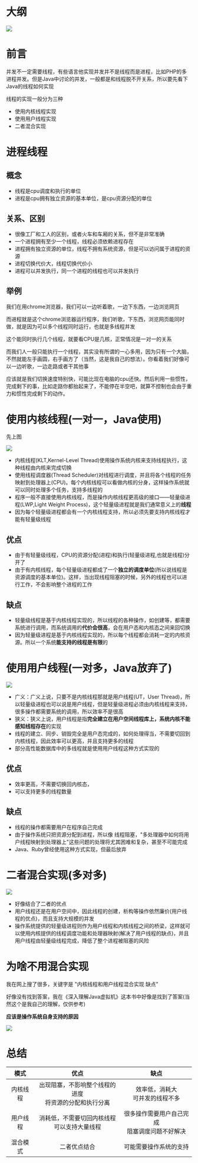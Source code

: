 # 大纲

![](img/Xnip2019-07-06_10-02-55.jpg)

# 前言

并发不一定需要线程，有些语言他实现并发并不是线程而是进程，比如PHP的多进程并发。但是Java中讨论的并发，一般都是和线程脱不开关系，所以要先看下Java的线程如何实现



线程的实现一般分为三种

- 使用内核线程实现
- 使用用户线程实现
- 二者混合实现

# 进程线程

## 概念

- 线程是cpu调度和执行的单位
- 进程是cpu拥有独立资源的基本单位，是cpu资源分配的单位

## 关系、区别

- 很像工厂和工人的区别，或者火车和车厢的关系，但不是非常准确
- 一个进程拥有至少一个线程，线程必须依赖进程存在
- 进程拥有独立资源的单位，线程不拥有系统资源，但是可以访问属于进程的资源
- 进程切换代价大，线程切换代价小
- 进程可以并发执行，同一个进程的线程也可以并发执行

## 举例

我们在用chrome浏览器，我们可以一边听着歌，一边下东西，一边浏览网页

而进程就是这个chrome浏览器运行程序，我们听歌，下东西，浏览网页能同时做，就是因为可以多个线程同时运行，也就是多线程并发

这个能同时执行几个线程，就要看CPU是几核，正常情况是一对一的关系



而我们人一般只能执行一个线程，其实没有所谓的一心多用，因为只有一个大脑，不然就能左手画圆，右手画方了（当然，这是我自己的想法）。你看着我们好像可以一边听歌，一边走路或者干其他事

应该就是我们切换速度特别快，可能比现在电脑的cpu还快。然后利用一些惯性，完成剩下的事，比如走路你都抬起来了，不能停在半空吧，就算不控制也会由于重力和惯性完成剩下的动作。

# 使用内核线程(一对一，Java使用)

先上图

![](img/Xnip2019-07-05_17-43-11.jpg)

- 内核线程(KLT,Kernel-Level Thread)使用操作系统内核来支持线程执行，这种线程由内核来完成切换
- 使用线程调度器(Thread Scheduler)对线程进行调度，并且将各个线程的任务映射到处理器上(CPU)。每个内核线程可以看做内核的分身，这样操作系统就可以同时处理多个任务，支持多线程的
- 程序一般不直接使用内核线程，而是操作内核线程更高级的接口——轻量级进程(LWP,Light Weight Process)，这个轻量级进程就是我们通常意义上的**线程**
- 因为每个轻量级进程都会有一个内核线程支持，所以必须先要支持内核线程才能有轻量级线程

## 优点

- 由于有轻量级线程，CPU的资源分配(进程)和执行(轻量级进程,也就是线程)分开了
- 由于有内核线程，每个轻量级进程都成了一个**独立的调度单位**(所以说线程是资源调度的基本单位)。这样，当出现线程阻塞的时候，另外的线程也可以进行工作，不会影响整个进程的工作

## 缺点

- 轻量级线程是基于内核线程实现的，所以线程的各种操作，如创建等，都需要系统进行调用，而系统调用的**代价会很高**，会在用户态和内核态之间来回切换
- 因为轻量级进程是基于内核线程实现的，所以每个线程都会消耗一定的内核资源。所以一个系统**能支持的线程是有限**的

# 使用用户线程(一对多，Java放弃了)

![](img/Xnip2019-07-06_08-56-47.jpg)

- 广义：广义上说，只要不是内核线程那就是用户线程(UT，User Thread)，所以轻量级进程也可以说是用户线程，但是轻量级进程必须由内核线程来支持，很多操作都需要系统的调用，所以效率不是很高
- 狭义：狭义上说，用户线程是指**完全建立在用户空间线程库上，系统内核不能感知线程存在**的实现
- 线程的建立、同步、销毁完全是用户态完成的，如何处理得当，不需要切回到内核线程，因此效率可以更高，并且支持更多的线程
- 部分高性能数据库中的多线程就是使用用户线程这种方式实现的

## 优点

- 效率更高，不需要切换回内核态，
- 可以支持更多的线程数量

## 缺点

- 线程的操作都需要用户在程序自己完成
- 由于操作系统只把资源分配到进程，所以像 线程阻塞，"多处理器中如何将用户线程映射到处理器上"这些问题的处理将尤其困难和复杂，甚至不可能完成
- Java、Ruby曾经使用这种方式实现，但最后放弃

# 二者混合实现(多对多)

![](img/Xnip2019-07-06_09-21-49.jpg)

- 好像结合了二者的优点
- 用户线程还是在用户空间中，因此线程的创建，析构等操作依然廉价(用户线程的优点)，而且支持大规模的并发
- 操作系统提供的轻量级进程则作为用户线程和内核线程之间的桥梁，这样就可以使用内核提供的线程调度功能和处理器映射(解决了用户线程的缺点)，并且用户线程由轻量级线程完成，降低了整个进程被阻塞的风险

# 为啥不用混合实现

我在网上搜了很多，关键字是 "内核线程和用户线程混合实现 缺点"

好像没有找到答案，我在《深入理解Java虚拟机》这本书中好像是找到了答案(当然这个是我自己的理解，仅供参考)

**应该是操作系统自身支持的原因**

![](img/Xnip2019-07-06_09-55-15.jpg)



# 总结

|   模式   |                           优点                           |                       缺点                       |
| :------: | :------------------------------------------------------: | :----------------------------------------------: |
| 内核线程 | 出现阻塞，不影响整个线程的进度<br>将资源的分配和执行分离 |        效率低，消耗大<br>可并发的线程不多        |
| 用户线程 |      消耗低，不需要切回内核线程<br>可以支持大量线程      | 很多操作需要用户自己完成<br>阻塞调度问题不好解决 |
| 混合模式 |                       二者优点结合                       |              可能需要操作系统的支持              |

